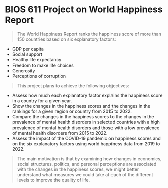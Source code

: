 # BIOS 611 Project on World Happiness Report
> The World Happiness Report ranks the happiness score of more than 150 countries based on six explanatory factors:
* GDP per capita
* Social support
* Healthy life expectancy
* Freedom to make life choices
* Generosity
* Perceptions of corruption
> This project plans to achieve the following objectives:
* Assess how much each explanatory factor explains the happiness score in a country for a given year.
* Show the changes in the happiness scores and the changes in the rankings for a given region or country from 2015 to 2022.
* Compare the changes in the happiness scores to the changes in the prevalence of mental health disorders in selected countries with a high prevalence of mental health disorders and those with a low prevalence of mental health disorders from 2015 to 2022.
* Assess the impact of the COVID-19 pandemic on happiness scores and on the six explanatory factors using world happiness data from 2019 to 2022.
> The main motivation is that by examining how changes in economics, social structures, politics, and personal perceptions are associated with the changes in the happiness scores, we might better understand what measures we could take at each of the different levels to improve the quality of life.